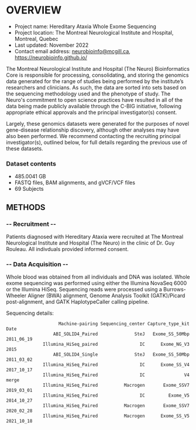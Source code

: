 # OVERVIEW

- Project name: Hereditary Ataxia Whole Exome Sequencing
- Project location: The Montreal Neurological Institute and Hospital, Montreal, Quebec
- Last updated: November 2022
- Contact email address: neurobioinfo@mcgill.ca, https://neurobioinfo.github.io/

The Montreal Neurological Institute and Hospital (The Neuro) Bioinformatics Core is responsible for processing, consolidating, and storing the genomics data generated for the range of studies being performed by the institute’s researchers and clinicians. As such, the data are sorted into sets based on the sequencing methodology used and the phenotype of study. The Neuro's commitment to open science practices have resulted in all of the data being made publicly available through the C-BIG initiative, following appropriate ethical approvals and the principal investigator(s) consent.

Largely, these genomics datasets were generated for the purposes of novel gene-disease relationship discovery, although other analyses may have also been performed. We recommend contacting the recruiting principal investigator(s), outlined below, for full details regarding the previous use of these datasets.

### Dataset contents
- 485.0041 GB
- FASTQ files, BAM alignments, and gVCF/VCF files
- 69 Subjects

## METHODS

### -- Recruitment --
Patients diagnosed with Hereditary Ataxia were recruited at The Montreal Neurological Institute and Hospital (The Neuro) in the clinic of Dr. Guy Rouleau. All indivduals provided informed consent.

### -- Data Acquisition --
Whole blood was obtained from all individuals and DNA was isolated. Whole exome sequencing was performed using either the Illumina NovaSeq 6000 or the Illumina HiSeq. Sequencing reads were processed using a Burrows-Wheeler Aligner (BWA) alignment, Genome Analysis Toolkit (GATK)/Picard post-alignment, and GATK HaplotypeCaller calling pipeline.

Sequencing details: 
 
                        Machine-pairing Sequencing_center Capture_type_kit       Date
                      ABI_SOLID4_Paired              SteJ   Exome_SS_50Mbp 2011_06_19
                  Illumina_HiSeq_paired                IC      Exome_NG_V3       2015
                      ABI_SOLID4_Single              SteJ   Exome_SS_50Mbp 2011_03_02
                  Illumina_HiSeq_Paired                IC      Exome_SS_V4 2017_10_17
                  Illumina_HiSeq_Paired                IC               V4      merge
                  Illumina_HiSeq_Paired          Macrogen       Exome_SSV7 2019_03_01
                  Illumina_HiSeq_Paired                IC         Exome_V5 2014_10_27
                  Illumina_HiSeq_Paired          Macrogen       Exome_SSV7 2020_02_28
                  Illumina_HiSeq_Paired          Macrogen      Exome_SS_V5 2021_10_18
